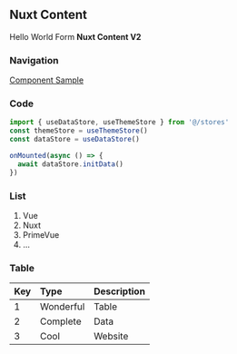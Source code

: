 ## Nuxt Content

Hello World Form **Nuxt Content V2**

### Navigation

[Component Sample](/cms/component)

### Code 

```typescript
import { useDataStore, useThemeStore } from '@/stores'
const themeStore = useThemeStore()
const dataStore = useDataStore()

onMounted(async () => {
  await dataStore.initData()
})
```

### List

1. Vue
2. Nuxt
3. PrimeVue
4. ...

### Table

| Key      | Type      | Description     |
|:---------|:----------|:----------------|
| 1        | Wonderful | Table           |
| 2        | Complete  | Data            |
| 3        | Cool      | Website         |



